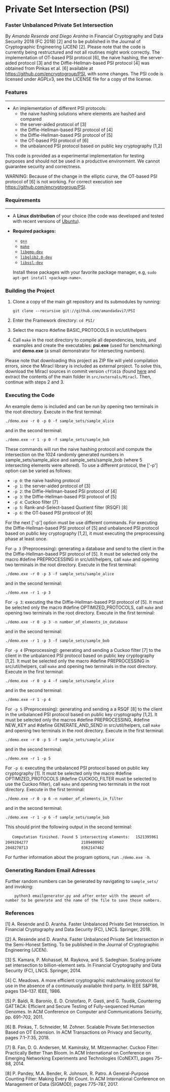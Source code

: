 # Private Set Intersection (PSI)

### Faster Unbalanced Private Set Intersection

By *Amanda Resende and Diego Aranha* in Financial Cryptography and Data Security 2018 (FC 2018) [2] and to be published in the Journal of Cryptographic Engineering (JCEN) [2]. Please note that the code is currently being restructured and not all routines might work correctly. The implementation of OT-based PSI protocol [6], the naive hashing, the server-aided protocol [3] and the Diffie-Hellman-based PSI protocol [4] was obtained from Pinkas et al. [6] available at https://github.com/encryptogroup/PSI, with some changes. The PSI code is licensed under AGPLv3, see the LICENSE file for a copy of the license. 

### Features
---

* An implementation of different PSI protocols: 
  * the naive hashing solutions where elements are hashed and compared 
  * the server-aided protocol of [3]
  * the Diffie-Hellman-based PSI protocol of [4]
  * the Diffie-Hellman-based PSI protocol of [5]
  * the OT-based PSI protocol of [6]
  * the unbalanced PSI protocol based on public key cryptography [1,2] 

This code is provided as a experimental implementation for testing purposes and should not be used in a productive environment. We cannot guarantee security and correctness.

WARNING: Because of the change in the elliptic curve, the OT-based PSI protocol of [6] is not working. For correct execution see https://github.com/encryptogroup/PSI.

### Requirements
---

* A **Linux distribution** of your choice (the code was developed and tested with recent versions of [Ubuntu](http://www.ubuntu.com/)).
* **Required packages:**
  * [`g++`](https://packages.debian.org/testing/g++)
  * [`make`](https://packages.debian.org/testing/make)
  * [`libgmp-dev`](https://packages.debian.org/testing/libgmp-dev)
  * [`libglib2.0-dev`](https://packages.debian.org/testing/libglib2.0-dev)
  * [`libssl-dev`](https://packages.debian.org/testing/libssl-dev)

  Install these packages with your favorite package manager, e.g, `sudo apt-get install <package-name>`.

### Building the Project

1. Clone a copy of the main git repository and its submodules by running:

	```
	git clone --recursive git://github.com/amandadavi7/PSI
	```

2. Enter the Framework directory: `cd PSI/`

3. Select the macro #define BASIC_PROTOCOLS in src/util/helpers

4. Call `make` in the root directory to compile all dependencies, tests, and examples and create the executables: **psi.exe** (used for benchmarking) and **demo.exe** (a small demonstrator for intersecting numbers).

Please note that downloading this project as ZIP file will yield compilation errors, since the Miracl library is included as external project. To solve this, download the Miracl sources in commit version `cff161b` (found [here](https://github.com/CertiVox/Miracl/tree/cff161bad6364548b361b63938a988db23f60c2a) and extract the contents of the main folder in `src/externals/Miracl`. Then, continue with steps 2 and 3.

### Executing the Code

An example demo is included and can be run by opening two terminals in the root directory. Execute in the first terminal:

	./demo.exe -r 0 -p 0 -f sample_sets/sample_alice
	
and in the second terminal:
	
	./demo.exe -r 1 -p 0 -f sample_sets/sample_bob

These commands will run the naive hashing protocol and compute the intersection on the 1024 randomly generated numbers in sample_sets/sample_alice and sample_sets/sample_bob (where 5 intersecting elements were altered). To use a different protocol, the ['-p'] option can be varied as follows:	

  * `-p 0`: the naive hashing protocol 
  * `-p 1`: the server-aided protocol of [3]
  * `-p 2`: the Diffie-Hellman-based PSI protocol of [4]
  * `-p 3`: the Diffie-Hellman-based PSI protocol of [5]
  * `-p 4`: Cuckoo filter [7]
  * `-p 5`: Rank-and-Select-based Quotient filter (RSQF) [8]
  * `-p 6`: the OT-based PSI protocol of [6]

For the next ['-p'] option must be use different commands. For executing the Diffie-Hellman-based PSI protocol of [5] and unbalanced PSI protocol based on public key cryptography [1,2], it must executing the preprocessing phase at least once.

For`-p 3` (Preprocessing): generating a database and send to the client in the the Diffie-Hellman-based PSI protocol of [5]. It must be selected only the macro #define PREPROCESSING in src/util/helpers, call `make` and opening two terminals in the root directory. Execute in the first terminal:

	./demo.exe -r 0 -p 3 -f sample_sets/sample_alice

and in the second terminal:

	./demo.exe -r 1 -p 3 

For `-p 3`: executing the the Diffie-Hellman-based PSI protocol of [5]. It must be selected only the macro #define OPTIMIZED_PROTOCOLS, call `make` and opening two terminals in the root directory. Execute in the first terminal:

	./demo.exe -r 0 -p 3 -n number_of_elements_in_database

and in the second terminal:

	./demo.exe -r 1 -p 3 -f sample_sets/sample_bob

For `-p 4` (Preprocessing): generating and sending a Cuckoo filter [7] to the client in the unbalanced PSI protocol based on public key cryptography [1,2]. It must be selected only the macro #define PREPROCESSING in src/util/helpers, call `make` and opening two terminals in the root directory. Execute in the first terminal:

	./demo.exe -r 0 -p 4 -f sample_sets/sample_alice

and in the second terminal:

	./demo.exe -r 1 -p 4 

For `-p 5` (Preprocessing): generating and sending a a RSQF [8] to the client in the unbalanced PSI protocol based on public key cryptography [1,2]. It must be selected only the macros #define PREPROCESSING, #define NEW_KEY and #define GENERATE_AND_SEND in src/util/helpers, call `make` and opening two terminals in the root directory. Execute in the first terminal:

	./demo.exe -r 0 -p 5 -f sample_sets/sample_alice

and in the second terminal:

	./demo.exe -r 1 -p 5 

For `-p 6`: executing the unbalanced PSI protocol based on public key cryptography [1]. It must be selected only the macro #define OPTIMIZED_PROTOCOLS (#define CUCKOO_FILTER must be selected to use the Cuckoo filter), call `make` and opening two terminals in the root directory. Execute in the first terminal:

	./demo.exe -r 0 -p 6 -n number_of_elements_in_filter

and in the second terminal:

	./demo.exe -r 1 -p 6 -f sample_sets/sample_bob


This should print the following output in the second terminal: 

`	Computation finished. Found 5 intersecting elements:`
`	1521395961					    `
`	2049284277					    `
`	2109400902					    `
`	2048270713					    `
`	0362147482					    `

For further information about the program options, run ```./demo.exe -h```.

### Generating Random Email Adresses

Further random numbers can be generated by navigating to `sample_sets/` and invoking: 

```
	python3 emailgenerator.py and after enter with the amount of number to be generate and the name of the file to save those numbers.
```

### References

[1] A. Resende and D. Aranha. Faster Unbalanced Private Set Intersection. In Financial Cryptography and Data Security (FC), LNCS. Springer, 2018.

[2] A. Resende and D. Aranha. Faster Unbalanced Private Set Intersection in the Semi-Honest Setting. To be published in the Journal of Cryptographic Engineering (JCEN).

[3] S. Kamara, P. Mohassel, M. Raykova, and S. Sadeghian. Scaling private set intersection to billion-element sets. In Financial Cryptography and Data Security (FC), LNCS. Springer, 2014.

[4] C. Meadows. A more efficient cryptographic matchmaking protocol for use in the absence of a continuously available third party. In IEEE S&P’86, pages 134–137. IEEE, 1986.

[5] P. Baldi, R. Baronio, E. D. Cristofaro, P. Gasti, and G. Tsudik, Countering GATTACA: Efficient and Secure Testing of Fully-sequenced Human Genomes. In ACM Conference on Computer and Communications Security, pp. 691–702, 2011.

[6] B. Pinkas, T. Schneider, M. Zohner. Scalable Private Set Intersection Based on OT Extension. In ACM Transactions on Privacy and Security, pages 7:1–7:35, 2018. 

[7] B. Fan, D. G. Andersen, M. Kaminsky, M. Mitzenmacher. Cuckoo Filter: Practically Better Than Bloom. In ACM International on Conference on Emerging Networking Experiments and Technologies (CoNEXT), pages 75–88, 2014. 

[8] P. Pandey, M.A. Bender, R. Johnson, R. Patro. A General-Purpose Counting Filter: Making Every Bit Count. In ACM International Conference on Management of Data (SIGMOD),  pages 775–787, 2017.
